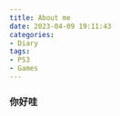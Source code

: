 ```yaml
---
title: About me
date: 2023-04-09 19:11:43
categories:
- Diary
tags:
- PS3
- Games
---
```



### 你好哇

